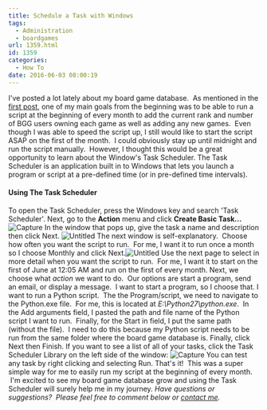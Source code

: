 ```yaml
---
title: Schedule a Task with Windows
tags:
  - Administration
  - boardgames
url: 1359.html
id: 1359
categories:
  - How To
date: 2016-06-03 08:00:19
---
```


I've posted a lot lately about my board game database.  As mentioned in the [first post](http://www.techtrek.io/board-game-geek-database/), one of my main goals from the beginning was to be able to run a script at the beginning of every month to add the current rank and number of BGG users owning each game as well as adding any new games.  Even though I was able to speed the script up, I still would like to start the script ASAP on the first of the month.  I could obviously stay up until midnight and run the script manually.  However, I thought this would be a great opportunity to learn about the Window's Task Scheduler. The Task Scheduler is an application built in to Windows that lets you launch a program or script at a pre-defined time (or in pre-defined time intervals).

#### Using The Task Scheduler

To open the Task Scheduler, press the Windows key and search 'Task Scheduler'. Next, go to the **Action** menu and click **Create Basic Task...** ![Capture](/wp-content/uploads/2016/05/Capture-5.jpg) In the window that pops up, give the task a name and description then click Next. ![Untitled](/wp-content/uploads/2016/05/Untitled.png) The next window is self-explanatory.  Choose how often you want the script to run.  For me, I want it to run once a month so I choose Monthly and click Next.![Untitled](/wp-content/uploads/2016/05/Untitled-1.png) Use the next page to select in more detail when you want the script to run.  For me, I want it to start on the first of June at 12:05 AM and run on the first of every month. Next, we choose what _action_ we want to do.  Our options are start a program, send an email, or display a message.  I want to start a program, so I choose that. I want to run a Python script.  The the Program/script, we need to navigate to the Python.exe file.  For me, this is located at _E:\\Python27\\python.exe_.  In the Add arguments field, I pasted the path and file name of the Python script I want to run.  Finally, for the Start in field, I put the same path (without the file).  I need to do this because my Python script needs to be run from the same folder where the board game database is. Finally, click Next then Finish. If you want to see a list of all of your tasks, click the Task Scheduler Library on the left side of the window: ![Capture](/wp-content/uploads/2016/06/Capture.jpg) You can test any task by right clicking and selecting Run. That's it!  This was a super simple way for me to easily run my script at the beginning of every month.  I'm excited to see my board game database grow and using the Task Scheduler will surely help me in my journey. _Have questions or suggestions?  Please feel free to comment below or [contact me](/contact/)._